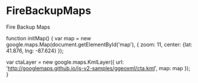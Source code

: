 # FireBackupMaps
Fire Backup Maps

function initMap() {
  var map = new google.maps.Map(document.getElementById('map'), {
    zoom: 11,
    center: {lat: 41.876, lng: -87.624}
  });

  var ctaLayer = new google.maps.KmlLayer({
    url: 'http://googlemaps.github.io/js-v2-samples/ggeoxml/cta.kml',
    map: map
  });
}
